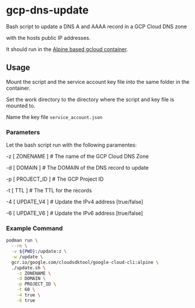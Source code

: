 # gcp-dns-update

Bash script to update a DNS A and AAAA record in a GCP Cloud DNS zone

with the hosts public IP addresses.


It should run in the [Alpine based gcloud container](gcr.io/google.com/cloudsdktool/google-cloud-cli).


## Usage

Mount the script and the service account key file into the same folder in the container.

Set the work directory to the directory where the script and key file is mounted to.

Name the key file ```service_account.json```


### Parameters

Let the bash script run with the following paramentes:

-z [ ZONENAME ]       # The name of the GCP Cloud DNS Zone

-d [ DOMAIN ]         # The DOMAIN of the DNS record to update

-p [ PROJECT_ID ]     # The GCP Project ID

-t [ TTL ]            # The TTL for the records

-4 [ UPDATE_V4 ]      # Update the IPv4 address [true/false]

-6 [ UPDATE_V6 ]      # Update the IPv6 address [true/false]

### Example Command

```bash
podman run \
  --rm \
  -v ${PWD}:/update:z \
  -w /update \
  gcr.io/google.com/cloudsdktool/google-cloud-cli:alpine \
  ./update.sh \
    -z ZONENAME \
    -d DOMAIN \
    -p PROJECT_ID \
    -t 60 \
    -4 true \
    -6 true
```